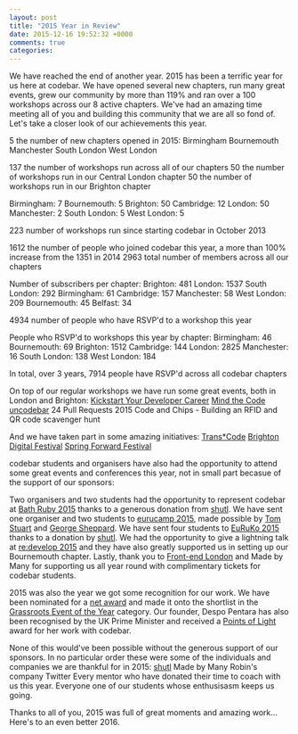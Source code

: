 ```yaml
---
layout: post
title: "2015 Year in Review"
date: 2015-12-16 19:52:32 +0000
comments: true
categories: 
---
```


We have reached the end of another year. 2015 has been a terrific year for us here at codebar. We have opened several new chapters, run many great events, grew our community by more than 119% and ran over a 100 workshops across our 8 active chapters. We've had an amazing time meeting all of you and building this community that we are all so fond of. Let's take a closer look of our achievements this year.

5 the number of new chapters opened in 2015:
Birmingham
Bournemouth
Manchester
South London
West London

137 the number of workshops run across all of our chapters
50 the number of workshops run in our Central London chapter 
50 the number of workshops run in our Brighton chapter

Birmingham: 7
Bournemouth: 5
Brighton: 50
Cambridge: 12
London: 50
Manchester: 2
South London: 5
West London: 5

223 number of workshops run since starting codebar in October 2013

1612 the number of people who joined codebar this year, a more than 100% increase from the 1351 in 2014
2963 total number of members across all our chapters

Number of subscribers per chapter:
Brighton: 481
London: 1537
South London: 292
Birmingham: 61
Cambridge: 157
Manchester: 58
West London: 209
Bournemouth: 45
Belfast: 34

4934 number of people who have RSVP'd to a workshop this year
 
People who RSVP'd to workshops this year by chapter:
Birmingham: 46
Bournemouth: 69
Brighton: 1512
Cambridge: 144
London: 2825
Manchester: 16
South London: 138
West London: 184

In total, over 3 years, 7914 people have RSVP'd across all codebar chapters

On top of our regular workshops we have run some great events, both in London and Brighton:
[Kickstart Your Developer Career](http://blog.codebar.io/2015/03/26/kickstart-your-development-career/)
[Mind the Code](http://blog.codebar.io/2015/06/17/mind-the-code/)
[uncodebar](http://blog.codebar.io/2015/10/18/uncodebar/)
24 Pull Requests 2015
Code and Chips - Building an RFID and QR code scavenger hunt

And we have taken part in some amazing initiatives:
[Trans*Code](http://trans-code.org/)
[Brighton Digital Festival](http://brightondigitalfestival.co.uk/)
[Spring Forward Festival](http://wespringforward.com/)

codebar students and organisers have also had the opportunity to attend some great events and conferences this year, not in small part becasue of the support of our sponsors:

Two organisers and two students had the opportunity to represent codebar at [Bath Ruby 2015](http://2016.bathruby.uk/) thanks to a generous donation from [shutl](https://shutl.com/uk/).
We have sent one organiser and two students to [eurucamp 2015](http://2015.eurucamp.org/), made possible by [Tom Stuart](https://twitter.com/tomstuart) and [George Sheppard](https://twitter.com/fuzzmonkey).
We have sent four students to [EuRuKo 2015](http://www.euruko2015.org/) thanks to a donation by [shutl](https://shutl.com/uk/).
We had the opportunity to give a lightning talk at [re:develop 2015](http://redevelop.io/) and they have also greatly supported us in setting up our Bournemouth chapter.
Lastly, thank you to [Front-end London](http://www.frontendlondon.co.uk/) and Made by Many for supporting us all year round with complimentary tickets for codebar students.

2015 was also the year we got some recognition for our work. We have been nominated for a [net award](https://thenetawards.com/) and made it onto the shortlist in the [Grassroots Event of the Year](https://thenetawards.com/vote/grassroots/) category. Our founder, Despo Pentara has also been recognised by the UK Prime Minister and received a [Points of Light](https://www.pointsoflight.gov.uk/coding-access-champion/) award for her work with codebar.

None of this would've been possible without the generous support of our sponsors. In no particular order these were some of the individuals and companies we are thankful for in 2015:
[shutl](https://shutl.com/uk/)
Made by Many
Robin's company
Twitter
Every mentor who have donated their time to coach with us this year. 
Everyone one of our students whose enthusisasm keeps us going.

Thanks to all of you, 2015 was full of great moments and amazing work... Here's to an even better 2016.
